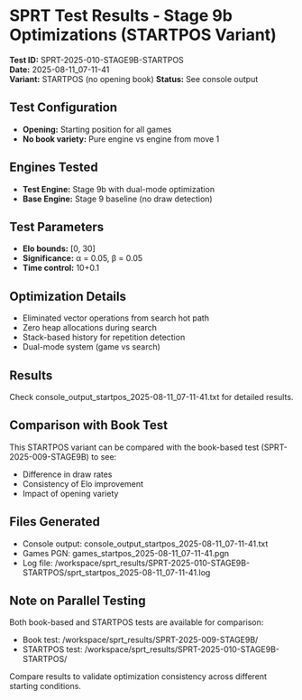 # SPRT Test Results - Stage 9b Optimizations (STARTPOS Variant)

**Test ID:** SPRT-2025-010-STAGE9B-STARTPOS  
**Date:** 2025-08-11_07-11-41  
**Variant:** STARTPOS (no opening book)
**Status:** See console output

## Test Configuration
- **Opening:** Starting position for all games
- **No book variety:** Pure engine vs engine from move 1

## Engines Tested
- **Test Engine:** Stage 9b with dual-mode optimization
- **Base Engine:** Stage 9 baseline (no draw detection)

## Test Parameters
- **Elo bounds:** [0, 30]
- **Significance:** α = 0.05, β = 0.05
- **Time control:** 10+0.1

## Optimization Details
- Eliminated vector operations from search hot path
- Zero heap allocations during search
- Stack-based history for repetition detection
- Dual-mode system (game vs search)

## Results
Check console_output_startpos_2025-08-11_07-11-41.txt for detailed results.

## Comparison with Book Test
This STARTPOS variant can be compared with the book-based test (SPRT-2025-009-STAGE9B) to see:
- Difference in draw rates
- Consistency of Elo improvement
- Impact of opening variety

## Files Generated
- Console output: console_output_startpos_2025-08-11_07-11-41.txt
- Games PGN: games_startpos_2025-08-11_07-11-41.pgn
- Log file: /workspace/sprt_results/SPRT-2025-010-STAGE9B-STARTPOS/sprt_startpos_2025-08-11_07-11-41.log

## Note on Parallel Testing
Both book-based and STARTPOS tests are available for comparison:
- Book test: /workspace/sprt_results/SPRT-2025-009-STAGE9B/
- STARTPOS test: /workspace/sprt_results/SPRT-2025-010-STAGE9B-STARTPOS/

Compare results to validate optimization consistency across different starting conditions.
